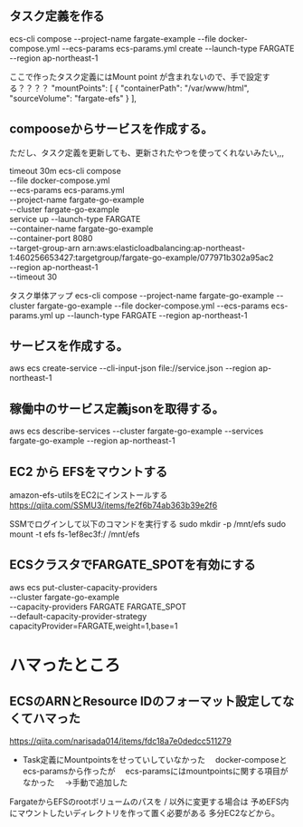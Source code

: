 
## タスク定義を作る
ecs-cli compose --project-name fargate-example --file docker-compose.yml --ecs-params ecs-params.yml create --launch-type FARGATE  --region ap-northeast-1 


ここで作ったタスク定義にはMount point が含まれないので、手で設定する？？？？
        "mountPoints": [
            {
                "containerPath": "/var/www/html",
                "sourceVolume": "fargate-efs"
            }
        ],


## compooseからサービスを作成する。

ただし、タスク定義を更新しても、更新されたやつを使ってくれないみたい,,,

timeout 30m ecs-cli compose \
  --file docker-compose.yml \
  --ecs-params ecs-params.yml \
  --project-name fargate-go-example\
  --cluster fargate-go-example \
 service up --launch-type FARGATE \
 --container-name fargate-go-example \
 --container-port 8080 \
 --target-group-arn arn:aws:elasticloadbalancing:ap-northeast-1:460256653427:targetgroup/fargate-go-example/077971b302a95ac2 \
 --region ap-northeast-1 \
 --timeout 30



タスク単体アップ
ecs-cli compose --project-name fargate-go-example --cluster fargate-go-example --file docker-compose.yml --ecs-params ecs-params.yml up --launch-type FARGATE  --region ap-northeast-1 




## サービスを作成する。

aws ecs create-service --cli-input-json file://service.json  --region ap-northeast-1


## 稼働中のサービス定義jsonを取得する。
aws ecs describe-services --cluster fargate-go-example --services fargate-go-example  --region ap-northeast-1  



## EC2 から EFSをマウントする 

amazon-efs-utilsをEC2にインストールする
https://qiita.com/SSMU3/items/fe2f6b74ab363b39e2f6

SSMでログインして以下のコマンドを実行する
sudo mkdir -p /mnt/efs
sudo mount -t efs fs-1ef8ec3f:/ /mnt/efs




## ECSクラスタでFARGATE_SPOTを有効にする
aws ecs put-cluster-capacity-providers \
     --cluster fargate-go-example \
     --capacity-providers FARGATE FARGATE_SPOT \
     --default-capacity-provider-strategy capacityProvider=FARGATE,weight=1,base=1




# ハマったところ

## ECSのARNとResource IDのフォーマット設定してなくてハマった
https://qiita.com/narisada014/items/fdc18a7e0dedcc511279


- Task定義にMountpointsをせっていしていなかった
　docker-composeとecs-paramsから作ったが
　ecs-paramsにはmountpointsに関する項目がなかった
　→手動で追加した

FargateからEFSのrootボリュームのパスを / 以外に変更する場合は
予めEFS内にマウントしたいディレクトリを作って置く必要がある  多分EC2などから。





